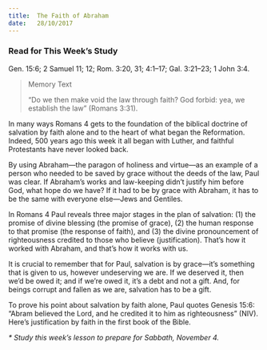 ```yaml
---
title:  The Faith of Abraham
date:   28/10/2017
---
```


### Read for This Week’s Study
Gen. 15:6; 2 Samuel 11; 12; Rom. 3:20, 31; 4:1–17; Gal. 3:21–23; 1 John 3:4.

> <p>Memory Text</p>
> “Do we then make void the law through faith? God forbid: yea, we establish the law” (Romans 3:31).

In many ways Romans 4 gets to the foundation of the biblical doctrine of salvation by faith alone and to the heart of what began the Reformation. Indeed, 500 years ago this week it all began with Luther, and faithful Protestants have never looked back.

By using Abraham—the paragon of holiness and virtue—as an example of a person who needed to be saved by grace without the deeds of the law, Paul was clear. If Abraham’s works and law-keeping didn’t justify him before God, what hope do we have? If it had to be by grace with Abraham, it has to be the same with everyone else—Jews and Gentiles.

In Romans 4 Paul reveals three major stages in the plan of salvation: (1) the promise of divine blessing (the promise of grace), (2) the human response to that promise (the response of faith), and (3) the divine pronouncement of righteousness credited to those who believe (justification). That’s how it worked with Abraham, and that’s how it works with us.

It is crucial to remember that for Paul, salvation is by grace—it’s something that is given to us, however undeserving we are. If we deserved it, then we’d be owed it; and if we’re owed it, it’s a debt and not a gift. And, for beings corrupt and fallen as we are, salvation has to be a gift.

To prove his point about salvation by faith alone, Paul quotes Genesis 15:6: “Abram believed the Lord, and he credited it to him as righteousness” (NIV). Here’s justification by faith in the first book of the Bible.

_* Study this week’s lesson to prepare for Sabbath, November 4._
